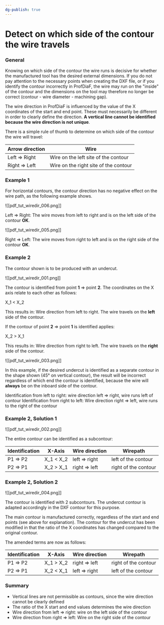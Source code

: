 ```yaml
---
dg-publish: true
---
```


# Detect on which side of the contour the wire travels

### General

Knowing on which side of the contour the wire runs is decisive for whether the manufactured tool has the desired external dimensions. If you do not pay attention to the necessary points when creating the DXF file, or if you identify the contour incorrectly in ProfDiaF, the wire may run on the "inside" of the contour and the dimensions on the tool may therefore no longer be correct (contour - wire diameter - machining gap).

The wire direction in ProfDiaF is influenced by the value of the X coordinates of the start and end point. These must necessarily be different in order to clearly define the direction. 
**A vertical line cannot be identified because the wire direction is not unique**.

There is a simple rule of thumb to determine on which side of the contour the wire will travel:

|Arrow direction|     Wire|
|-----------------| ----------------------------------------|
|Left => Right   |Wire on the left site of the contour|
|Right => Left   |Wire on the right site of the contour|

### Example 1

For horizontal contours, the contour direction has no negative effect on the wire path, as the following example shows.

![[pdf_tut_wiredir_006.png]]

Left => Right: The wire moves from left to right and is on the left side of the contour **OK**.

![[pdf_tut_wiredir_005.png]]

Right => Left: The wire moves from right to left and is on the right side of the contour **OK**.

### Example 2

The contour shown is to be produced with an undercut.

![[pdf_tut_wiredir_001.png]]

The contour is identified from point **1** => point **2**. The coordinates on the X axis relate to each other as follows:

X_1 < X_2

This results in: Wire direction from left to right.
The wire travels on the **left** side of the contour.

If the contour of point **2** => point **1** is identified applies:

X_2 > X_1

This results in: Wire direction from right to left.
The wire travels on the **right** side of the contour.

![[pdf_tut_wiredir_003.png]]

In this example, if the desired undercut is identified as a separate contour in the shape shown (45° on vertical contour), the result will be incorrect regardless of which end the contour is identified, because the wire will **always** be on the inboard side of the contour.

Identification from left to right: wire direction left => right, wire runs left of contour
Identification from right to left: Wire direction right => left, wire runs to the right of the contour

### Example 2, Solution 1

![[pdf_tut_wiredir_002.png]]

The entire contour can be identified as a subcontour:

  |Identification |  X-Axis     |   Wire direction  |   Wirepath|
  |----------------- |----------------| ----------------- |-------------------|
  |P1 => P2  |        X_1 < X_2 |  left => right|   left of the contour|
  |P2 => P1   |       X_2 > X_1 |  right => left |  right of the contour|

### Example 2, Solution 2

![[pdf_tut_wiredir_004.png]]

The contour is identified with 2 subcontours. The undercut contour is adapted accordingly in the DXF contour for this purpose.

The main contour is manufactured correctly, regardless of the start and end points (see above for explanation). The contour for the undercut has been modified in that the ratio of the X coordinates has changed compared to the original contour.

The amended terms are now as follows:

|Identification|   X-Axis|          Wire direction|     Wirepath|
|-----------------| ---------------- |----------------- |-------------------|
|P1 => P2|          X_1 > X_2|   right => left|   right of the contour|
|P2 => P1|         X_2 < X_1|   left => right|  left of the contour|

### Summary

-   Vertical lines are not permissible as contours, since the wire direction cannot be clearly defined
-   The ratio of the X start and end values determines the wire direction
-   Wire direction from left => right: wire on the left side of the contour
-   Wire direction from right => left: Wire on the right side of the contour
